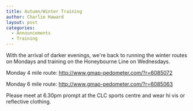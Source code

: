 ```yaml
---
title: Autumn/Winter Training
author: Charlie Haward
layout: post
categories:
  - Announcements
  - Training
---
```

With the arrival of darker evenings, we're back to running the winter routes on Mondays and training on the Honeybourne Line on Wednesdays. 

Monday 4 mile route: <a rel="noreferrer noopener" href="http://www.gmap-pedometer.com/?r=6085072&fbclid=IwAR2Pi0xMkFReB66GW3ETFhSVl7aoFrcbW26ksnHiFRe0QUfUjbABc8bfgz4" target="_blank">http://www.gmap-pedometer.com/?r=6085072</a>

Monday 6 mile route: <a rel="noreferrer noopener" href="http://www.gmap-pedometer.com/?r=6085063&fbclid=IwAR1v3LNLvDZqWXanbmnYrbbdpJ4WnLXGjfhW8I6o8tAgZgrP-lIk3J0-O64" target="_blank">http://www.gmap-pedometer.com/?r=6085063</a>

Please meet at 6.30pm prompt at the CLC sports centre and wear hi vis or reflective clothing.
